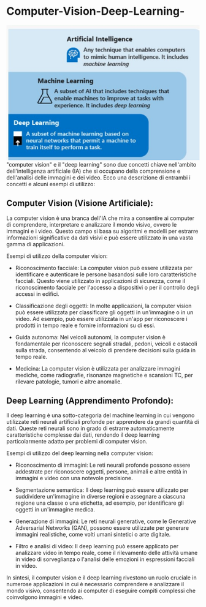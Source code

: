 # Computer-Vision-Deep-Learning-
![Campi di Studio ](/1.jpg)
 "computer vision" e il "deep learning" sono due concetti chiave nell'ambito dell'intelligenza artificiale (IA) che si occupano della comprensione e dell'analisi delle immagini e dei video. Ecco una descrizione di entrambi i concetti e alcuni esempi di utilizzo:

## Computer Vision (Visione Artificiale):
La computer vision è una branca dell'IA che mira a consentire ai computer di comprendere, interpretare e analizzare il mondo visivo, ovvero le immagini e i video. Questo campo si basa su algoritmi e modelli per estrarre informazioni significative da dati visivi e può essere utilizzato in una vasta gamma di applicazioni.

Esempi di utilizzo della computer vision:

- Riconoscimento facciale: La computer vision può essere utilizzata per identificare e autenticare le persone basandosi sulle loro caratteristiche facciali. Questo viene utilizzato in applicazioni di sicurezza, come il riconoscimento facciale per l'accesso a dispositivi o per il controllo degli accessi in edifici.

- Classificazione degli oggetti: In molte applicazioni, la computer vision può essere utilizzata per classificare gli oggetti in un'immagine o in un video. Ad esempio, può essere utilizzata in un'app per riconoscere i prodotti in tempo reale e fornire informazioni su di essi.

- Guida autonoma: Nei veicoli autonomi, la computer vision è fondamentale per riconoscere segnali stradali, pedoni, veicoli e ostacoli sulla strada, consentendo al veicolo di prendere decisioni sulla guida in tempo reale.

- Medicina: La computer vision è utilizzata per analizzare immagini mediche, come radiografie, risonanze magnetiche e scansioni TC, per rilevare patologie, tumori e altre anomalie.

## Deep Learning (Apprendimento Profondo):
Il deep learning è una sotto-categoria del machine learning in cui vengono utilizzate reti neurali artificiali profonde per apprendere da grandi quantità di dati. Queste reti neurali sono in grado di estrarre automaticamente caratteristiche complesse dai dati, rendendo il deep learning particolarmente adatto per problemi di computer vision.

Esempi di utilizzo del deep learning nella computer vision:

- Riconoscimento di immagini: Le reti neurali profonde possono essere addestrate per riconoscere oggetti, persone, animali e altre entità in immagini e video con una notevole precisione.

- Segmentazione semantica: Il deep learning può essere utilizzato per suddividere un'immagine in diverse regioni e assegnare a ciascuna regione una classe o una etichetta, ad esempio, per identificare gli oggetti in un'immagine medica.

- Generazione di immagini: Le reti neurali generative, come le Generative Adversarial Networks (GAN), possono essere utilizzate per generare immagini realistiche, come volti umani sintetici o arte digitale.

- Filtro e analisi di video: Il deep learning può essere applicato per analizzare video in tempo reale, come il rilevamento delle attività umane in video di sorveglianza o l'analisi delle emozioni in espressioni facciali in video.

In sintesi, il computer vision e il deep learning rivestono un ruolo cruciale in numerose applicazioni in cui è necessario comprendere e analizzare il mondo visivo, consentendo ai computer di eseguire compiti complessi che coinvolgono immagini e video.
